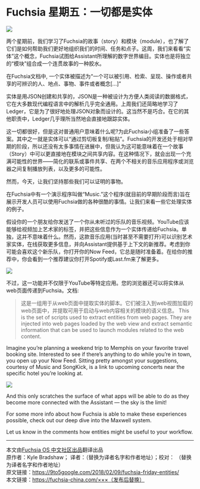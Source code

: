 
<!-- #Fuchsia Friday: Everything is an Entity -->
# Fuchsia 星期五：一切都是实体
![](https://i0.wp.com/9to5google.com/wp-content/uploads/sites/4/2018/02/entities.png)

<!-- Two weeks ago, we learned about Fuchsia’s Stories and Modules, and how they will help us better organize our time, tasks, and ideas. This week, we’re looking at the idea of ‘entities’, Fuchsia’s attempt to catalog the digital world to be read by Assistant. Entities are also part of the glue that holds disparate “modules” together into one coherent Story. -->
两个星期前，我们学习了Fuchsia的故事（story）和模块（module），也了解了它们是如何帮助我们更好地组织我们的时间、任务和点子。这周，我们来看看“实体”这个概念，Fuchsia试图给Assistant所理解的数字世界编目。实体也是将独立的“模块”组合成一个连贯故事的一种胶水。

<!-- In the Fuchsia docs, an entity is described as “an identifiable person, place, thing, event, or concept […] which can be referenced, retrieved, presented, manipulated, or shared.” By this definition, almost anything can be an entity, but some more specific examples given include bands, hotels, contacts, events, photos, email threads, or just plain text. Each entity is internally labeled with its contents, so there is no mistaking a video for an email. -->
在Fuchsia文档中, 一个实体被描述为“一个可以被引用、检索、呈现、操作或者共享的可辨识的人、地点、事物、事件或者概念[...]”

<!-- Entities are created and shared in JSON, a format which is designed to be human-readable and is nearly universal with parsing available in most modern programming languages. We also briefly learned last week, that Ledger is also designed to handle JSON objects well. This is certainly no coincidence. Ledger will almost certainly directly keep track of entities, among its other duties. -->
实体是用JSON创建和共享的，JSON是一种被设计为方便人类阅读的数据格式，它在大多数现代编程语言中的解析几乎完全通用。上周我们还简略地学习了Ledger，它是为了很好地处理JSON对象而设计的。这当然不是巧合。在它的其他职责中，Ledger几乎理所当然地会直接地跟踪实体。

<!-- This is all well and good, but what does this mean for the average user? The Fuchsia team is ready with answers. One of the listed ways for entities to be used is “copy/paste via the clipboard.” It’s still relatively early in the development of Fuchsia, so there’s not a whole lot to go on, but I believe this could mean a more direct way to share things between the modules in a Story. If this is the case, a world of possibilities opens up — things like simplified contact or event sharing, copying a playlist between two unrelated music apps or your browser, and much more could become a reality. -->
这一切都很好，但是这对普通用户意味着什么呢?为此Fuchsia小组准备了一些答案。其中之一就是实体可以“通过剪切板复制/粘贴”。Fuchsia的开发还处于相对早期的阶段，所以还没有太多事情在进展中，但我认为这可能意味着在一个故事（Story）中可以更直接地在模块之间共享内容。在这种情况下，就会出现一个充满可能性的世界——简化的联系或事件共享、在两个不相关的音乐应用程序或浏览器之间复制播放列表，以及更多的可能性。

<!-- But, for today, let’s stick with what we can prove. -->
然而，今天，让我们坚持那些我们可以证明的事物。


<!-- One of the demo programs that used to be available in Fuchsia was called “Music.” This program (so far as I can tell at this early stage) was meant to be a demonstration of various cool things developers can do with Fuchsia. Let’s check out some examples of what it does with entities. -->
在Fuchsia中有一个演示程序叫做“Music.”这个程序(就目前的早期阶段而言)旨在展示开发人员可以使用Fuchsia做的各种很酷的事情。让我们来看一些它处理实体的例子。

<!-- Say a friend of yours sends you a music video from a band you’ve never heard of. YouTube should be able to tag the video with the artist and deliver that info to Fuchsia as an entity. Alone, that wouldn’t mean much. However, the Music app (which doesn’t even have to be open at the time) recognizes the artist entity, gets more information online and gives new context-based suggestions to Assistant. Thinking you might like this new band, you pop open your Now Feed, which is always at the ready. Among your suggestions you’ll see a suggestion to open Spotify or Last.fm to learn more. -->
假设你的一个朋友给你发送了一个你从未听过的乐队的音乐视频。YouTube应该能够给视频加上艺术家的标签，并把这些信息作为一个实体传递给Fuchsia。单独，这并不意味着什么。然而，这款音乐应用(当时甚至不需要打开)可以识别艺术家实体，在线获取更多信息，并向Assistant提供基于上下文的新推荐。考虑到你可能会喜欢这个新乐队，你打开你的Now Feed，它总是随时准备着。在给你的推荐中，你会看到一个推荐建议你打开Spotify或Last.fm来了解更多。

![](https://9to5google.com/wp-content/uploads/sites/4/2018/02/struts-suggestion.png)

<!-- This functionality isn’t just limited to specific apps like YouTube though. Your browser may also have the ability to pass entities from web pages to Fuchsia. From the documentation: -->
不过，这一功能并不仅限于YouTube等特定应用。您的浏览器还可以将实体从web页面传递到Fuchsia。文档:

<!-- >This is the set of scripts used to extract entities from web pages. They are injected into web pages loaded by the web view and extract semantic information that can be used to launch modules related to the web content. -->
> 这是一组用于从web页面中提取实体的脚本。它们被注入到web视图加载的web页面中，并提取可用于启动与web内容相关的模块的语义信息。
>This is the set of scripts used to extract entities from web pages. They are injected into web pages loaded by the web view and extract semantic information that can be used to launch modules related to the web content.

Imagine you’re planning a weekend trip to Memphis on your favorite travel booking site. Interested to see if there’s anything to do while you’re in town, you open up your Now Feed. Sitting pretty amongst your suggestions, courtesy of Music and SongKick, is a link to upcoming concerts near the specific hotel you’re looking at.

![](https://9to5google.com/wp-content/uploads/sites/4/2018/02/peabody-suggestion.png)

And this only scratches the surface of what apps will be able to do as they become more connected with the Assistant — the sky is the limit!

For some more info about how Fuchsia is able to make these experiences possible, check out our deep dive into the Maxwell system.

Let us know in the comments how entities might be useful to your workflow.

***
本文由[Fuchsia OS 中文社区出品](https://fuchsia-china.com)翻译出品               
原作者：Kyle Bradshaw； 译者：（替换为译者名字和作者地址）；校对： （替换为译者名字和作者地址）       
原文链接：https://9to5google.com/2018/02/09/fuchsia-friday-entities/       
本文链接：https://fuchsia-china.com/×××（发布后替换）
